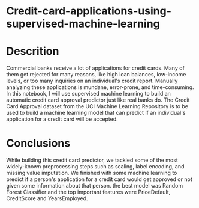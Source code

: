 # Credit-card-applications-using-supervised-machine-learning
# Descrition 
Commercial banks receive a lot of applications for credit cards. Many of them get rejected for many reasons, like high loan balances, low-income levels, or too many inquiries on an individual's credit report. Manually analyzing these applications is mundane, error-prone, and time-consuming. In this notebook, I will use supervised machine learning to build an automatic credit card approval predictor just like real banks do. The Credit Card Approval dataset from the UCI Machine Learning Repository is to be used to build a machine learning model that can predict if an individual's application for a credit card will be accepted.

# Conclusions
While building this credit card predictor, we tackled some of the most widely-known preprocessing steps such as scaling, label encoding,
and missing value imputation. We finished with some machine learning to predict if a person's application for a credit card would get
approved or not given some information about that person. the best model was Random Forest Classifier and the top important features
were PrioeDefault, CreditScore and YearsEmployed.

